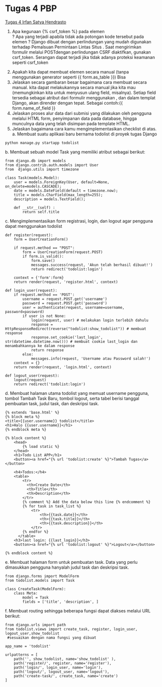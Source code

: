 # Tugas 4 PBP
[Tugas 4 Irfan Satya Hendrasto](https://tugas4-pankgeming.herokuapp.com/todolist/)
1. Apa kegunaan {% csrf_token %} pada elemen <form>? Apa yang terjadi apabila tidak ada potongan kode tersebut pada elemen <form>?
Django dibuat dengan perlindungan yang mudah digunakan terhadap Pemalsuan Permintaan Lintas Situs . Saat mengirimkan formulir melalui POSTdengan perlindungan CSRF diaktifkan, gunakan csrf_token. Serangan dapat terjadi jika tidak adanya proteksi keamanan seperti csrf_token
2. Apakah kita dapat membuat elemen <form> secara manual (tanpa menggunakan generator seperti {{ form.as_table }}) Bisa
3. Jelaskan secara gambaran besar bagaimana cara membuat <form> secara manual.
kita dapat melakukannya secara manual jika kita mau (memungkinkan kita untuk menyusun ulang field, misalnya). Setiap field tersedia sebagai atribut dari formulir menggunakan , dan dalam templat Django, akan dirender dengan tepat. Sebagai contoh:{{ form.name_of_field }}
4. Jelaskan proses alur data dari submisi yang dilakukan oleh pengguna melalui HTML form, penyimpanan data pada database, hingga munculnya data yang telah disimpan pada template HTML.
5. Jelaskan bagaimana cara kamu mengimplementasikan checklist di atas.
a.  Membuat suatu aplikasi baru bernama todolist di proyek tugas Django
```shell
python manage.py startapp todolist
```
b. Membuat sebuah model Task yang memiliki atribut sebagai berikut:
```shell
from django.db import models
from django.contrib.auth.models import User
from  django.utils import timezone

class Task(models.Model):
    user = models.ForeignKey(User, default=None, on_delete=models.CASCADE);
    date = models.DateField(default = timezone.now);
    title = models.CharField(max_length=255);
    description = models.TextField();

    def __str__(self) :
        return self.title
```
c. Mengimplementasikan form registrasi, login, dan logout agar pengguna dapat menggunakan todolist
```shell
def register(request):
    form = UserCreationForm()

    if request.method == "POST":
        form = UserCreationForm(request.POST)
        if form.is_valid():
            form.save()
            messages.success(request, 'Akun telah berhasil dibuat!')
            return redirect('todolist:login')
    
    context = {'form':form}
    return render(request, 'register.html', context)

def login_user(request):
    if request.method == 'POST':
        username = request.POST.get('username')
        password = request.POST.get('password')
        user = authenticate(request, username=username, password=password)
        if user is not None:
            login(request, user) # melakukan login terlebih dahulu
            response = HttpResponseRedirect(reverse("todolist:show_todolist")) # membuat response
            response.set_cookie('last_login', str(datetime.datetime.now())) # membuat cookie last_login dan menambahkannya ke dalam response
            return response
        else:
            messages.info(request, 'Username atau Password salah!')
    context = {}
    return render(request, 'login.html', context)

def logout_user(request):
    logout(request)
    return redirect('todolist:login')
```
d. Membuat halaman utama todolist yang memuat username pengguna, tombol Tambah Task Baru, tombol logout, serta tabel berisi tanggal pembuatan task, judul task, dan deskripsi task.
```shell
{% extends 'base.html' %}
{% block meta %}
<title>{{user.username}} todolist</title>
<h1>Halo {{user.username}}</h1>
{% endblock meta %}

{% block content %}  
    <head>
        {% load static %}
    </head>
    <h1>Todo List APP</h1>
    <button><a href="{% url 'todolist:create' %}">Tambah Tugas</a></button>

    <h4>Todos:</h4>
    <table>
        <tr>
          <th>Create Date</th>
          <th>Title</th>
          <th>Description</th>
        </tr>
        {% comment %} Add the data below this line {% endcomment %}
        {% for task in task_list %}
            <tr>
                <th>{{task.date}}</th>
                <th>{{task.title}}</th>
                <th>{{task.description}}</th>
            </tr>
        {% endfor %}
      </table>
    <h3>last login: {{last_login}}</h3>
    <button><a href="{% url 'todolist:logout' %}">Logout</a></button>

{% endblock content %}
```
e.  Membuat halaman form untuk pembuatan task. Data yang perlu dimasukkan pengguna hanyalah judul task dan deskripsi task.
```shell
from django.forms import ModelForm
from todolist.models import Task

class CreateTask(ModelForm):
    class Meta:
        model = Task
        fields = ['title', 'description', ]
```
f. Membuat routing sehingga beberapa fungsi dapat diakses melalui URL berikut:
```shell
from django.urls import path
from todolist.views import create_task, register, login_user, logout_user,show_todolist
 #sesuaikan dengan nama fungsi yang dibuat

app_name = 'todolist'

urlpatterns = [
    path('', show_todolist, name='show_todolist' ),
    path('register/', register, name='register'),
    path('login/', login_user, name='login'),
    path('logout/', logout_user, name='logout'),
    path('create-task/', create_task, name='create')
]
```
<!-- Pemrograman Berbasis Platform (CSGE602022) - diselenggarakan oleh Fakultas Ilmu Komputer Universitas Indonesia, Semester Ganjil 2022/2023

*Read this in other languages: [Indonesian](README.md), [English](README.en.md)*
-
## Pendahuluan

Repositori ini merupakan sebuah template yang dirancang untuk membantu mahasiswa yang sedang mengambil mata kuliah Pemrograman Berbasis Platform (CSGE602022) mengetahui struktur sebuah proyek aplikasi Django serta file dan konfigurasi yang penting dalam berjalannya aplikasi. Kamu dapat dengan bebas menyalin isi dari repositori ini atau memanfaatkan repositori ini sebagai pembelajaran sekaligus awalan dalam membuat sebuah proyek Django.

## Cara Menggunakan

Apabila kamu ingin menggunakan repositori ini sebagai repositori awalan yang nantinya akan kamu modifikasi:

1. Buka laman GitHub repositori templat kode, lalu klik tombol "**Use this template**"
   untuk membuat salinan repositori ke dalam akun GitHub milikmu.
2. Buka laman GitHub repositori yang dibuat dari templat, lalu gunakan perintah
   `git clone` untuk menyalin repositorinya ke suatu lokasi di dalam sistem
   berkas (_filesystem_) komputermu:

   ```shell
   git clone <URL ke repositori di GitHub> <path ke suatu lokasi di filesystem>
   ```
3. Masuk ke dalam repositori yang sudah di-_clone_ dan jalankan perintah berikut
   untuk menyalakan _virtual environment_:

   ```shell
   python -m venv env
   ```
4. Nyalakan environment dengan perintah berikut:

   ```shell
   # Windows
   .\env\Scripts\activate
   # Linux/Unix, e.g. Ubuntu, MacOS
   source env/bin/activate
   ```
5. Install dependencies yang dibutuhkan untuk menjalankan aplikasi dengan perintah berikut:

   ```shell
   pip install -r requirements.txt
   ```

6. Jalankan aplikasi Django menggunakan server pengembangan yang berjalan secara
   lokal:

   ```shell
   python manage.py runserver
   ```
7. Bukalah `http://localhost:8000` pada browser favoritmu untuk melihat apakah aplikasi sudah berjalan dengan benar.

## Contoh Deployment 

Pada template ini, deployment dilakukan dengan memanfaatkan GitHub Actions sebagai _runner_ dan Heroku sebagai platform Hosting aplikasi. 

Untuk melakukan deployment, kamu dapat melihat instruksi yang ada pada [Tutorial 0](https://pbp-fasilkom-ui.github.io/ganjil-2023/assignments/tutorial/tutorial-0).

Untuk contoh aplikasi Django yang sudah di deploy, dapat kamu akses di [https://django-pbp-template.herokuapp.com/](https://django-pbp-template.herokuapp.com/)

## Credits

Template ini dibuat berdasarkan [PBP Ganjil 2021](https://gitlab.com/PBP-2021/pbp-lab) yang ditulis oleh Tim Pengajar Pemrograman Berbasis Platform 2021 ([@prakashdivyy](https://gitlab.com/prakashdivyy)) dan [django-template-heroku](https://github.com/laymonage/django-template-heroku) yang ditulis oleh [@laymonage, et al.](https://github.com/laymonage). Template ini dirancang sedemikian rupa sehingga mahasiswa dapat menjadikan template ini sebagai awalan serta acuan dalam mengerjakan tugas maupun dalam berkarya. -->